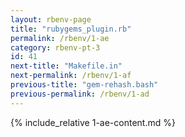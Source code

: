 ```yaml
---
layout: rbenv-page
title: "rubygems_plugin.rb"
permalink: /rbenv/1-ae
category: rbenv-pt-3
id: 41
next-title: "Makefile.in"
next-permalink: /rbenv/1-af
previous-title: "gem-rehash.bash"
previous-permalink: /rbenv/1-ad
---
```


{% include_relative 1-ae-content.md %}
